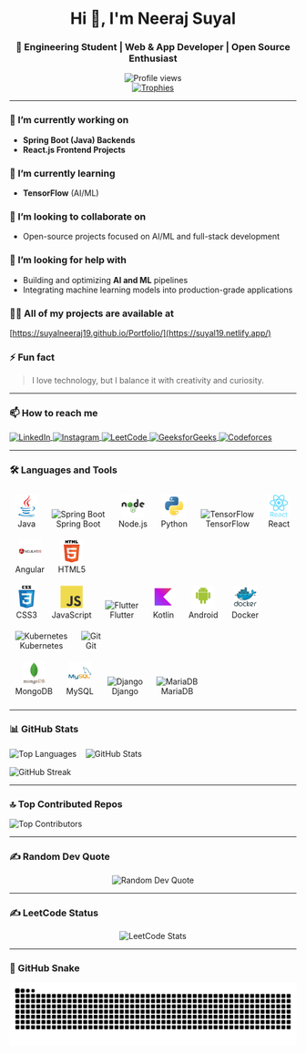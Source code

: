 <h1 align="center">Hi 👋, I'm Neeraj Suyal</h1>
<h3 align="center">🚀 Engineering Student | Web & App Developer | Open Source Enthusiast</h3>

<p align="center">
  <img src="https://komarev.com/ghpvc/?username=suyalneeraj19&label=Profile%20views&color=0e75b6&style=flat" alt="Profile views" />
  <br />
  <a href="https://github.com/ryo-ma/github-profile-trophy">
    <img src="https://github-profile-trophy.vercel.app/?username=suyalneeraj19" alt="Trophies" />
  </a>
</p>

---

### 🔭 I’m currently working on
- **Spring Boot (Java) Backends**
- **React.js Frontend Projects**

### 🌱 I’m currently learning
- **TensorFlow** (AI/ML)

### 👯 I’m looking to collaborate on
- Open-source projects focused on AI/ML and full-stack development

### 🤝 I’m looking for help with
- Building and optimizing **AI and ML** pipelines
- Integrating machine learning models into production-grade applications

### 👨‍💻 All of my projects are available at
[https://suyalneeraj19.github.io/Portfolio/](https://suyal19.netlify.app/)

### ⚡ Fun fact
> I love technology, but I balance it with creativity and curiosity.

---

### 📫 How to reach me
<p align="left">
  <a href="https://linkedin.com/in/suyalneeraj19" target="_blank">
    <img align="center" src="https://raw.githubusercontent.com/rahuldkjain/github-profile-readme-generator/master/src/images/icons/Social/linked-in-alt.svg" alt="LinkedIn" height="30" width="40" />
  </a>
  <a href="https://instagram.com/suyal_19" target="_blank">
    <img align="center" src="https://raw.githubusercontent.com/rahuldkjain/github-profile-readme-generator/master/src/images/icons/Social/instagram.svg" alt="Instagram" height="30" width="40" />
  </a>
  <a href="https://www.leetcode.com/suyalneeraj09" target="_blank">
    <img align="center" src="https://raw.githubusercontent.com/rahuldkjain/github-profile-readme-generator/master/src/images/icons/Social/leet-code.svg" alt="LeetCode" height="30" width="40" />
  </a>
  <a href="https://auth.geeksforgeeks.org/user/suyalneeraj19" target="_blank">
    <img align="center" src="https://raw.githubusercontent.com/rahuldkjain/github-profile-readme-generator/master/src/images/icons/Social/geeks-for-geeks.svg" alt="GeeksforGeeks" height="30" width="40" />
  </a>
  <a href="https://codeforces.com/profile/suyal_19" target="_blank">
    <img align="center" src="https://raw.githubusercontent.com/simple-icons/simple-icons/develop/icons/codeforces.svg" alt="Codeforces" height="30" width="40" />
  </a>
</p>

---

### 🛠 Languages and Tools

<p align="left">
  <!-- Row 1: 8 icons -->
  <span style="display:inline-block; text-align:center; margin:10px;">
    <img src="https://raw.githubusercontent.com/devicons/devicon/master/icons/java/java-original.svg" alt="Java" width="40" height="40"/><br />Java
  </span>
  <span style="display:inline-block; text-align:center; margin:10px;">
    <img src="https://www.vectorlogo.zone/logos/springio/springio-icon.svg" alt="Spring Boot" width="40" height="40"/><br />Spring Boot
  </span>
  <span style="display:inline-block; text-align:center; margin:10px;">
    <img src="https://raw.githubusercontent.com/devicons/devicon/master/icons/nodejs/nodejs-original-wordmark.svg" alt="Node.js" width="40" height="40"/><br />Node.js
  </span>
  <span style="display:inline-block; text-align:center; margin:10px;">
    <img src="https://raw.githubusercontent.com/devicons/devicon/master/icons/python/python-original.svg" alt="Python" width="40" height="40"/><br />Python
  </span>
  <span style="display:inline-block; text-align:center; margin:10px;">
    <img src="https://www.vectorlogo.zone/logos/tensorflow/tensorflow-icon.svg" alt="TensorFlow" width="40" height="40"/><br />TensorFlow
  </span>
  <span style="display:inline-block; text-align:center; margin:10px;">
    <img src="https://raw.githubusercontent.com/devicons/devicon/master/icons/react/react-original-wordmark.svg" alt="React" width="40" height="40"/><br />React
  </span>
  <span style="display:inline-block; text-align:center; margin:10px;">
    <img src="https://raw.githubusercontent.com/devicons/devicon/master/icons/angularjs/angularjs-original-wordmark.svg" alt="Angular" width="40" height="40"/><br />Angular
  </span>
  <span style="display:inline-block; text-align:center; margin:10px;">
    <img src="https://raw.githubusercontent.com/devicons/devicon/master/icons/html5/html5-original-wordmark.svg" alt="HTML5" width="40" height="40"/><br />HTML5
  </span>
  <br>

  <!-- Row 2: next 8 icons -->
  <span style="display:inline-block; text-align:center; margin:10px;">
    <img src="https://raw.githubusercontent.com/devicons/devicon/master/icons/css3/css3-original-wordmark.svg" alt="CSS3" width="40" height="40"/><br />CSS3
  </span>
  <span style="display:inline-block; text-align:center; margin:10px;">
    <img src="https://raw.githubusercontent.com/devicons/devicon/master/icons/javascript/javascript-original.svg" alt="JavaScript" width="40" height="40"/><br />JavaScript
  </span>
  <span style="display:inline-block; text-align:center; margin:10px;">
    <img src="https://www.vectorlogo.zone/logos/flutterio/flutterio-icon.svg" alt="Flutter" width="40" height="40"/><br />Flutter
  </span>
  <span style="display:inline-block; text-align:center; margin:10px;">
    <img src="https://raw.githubusercontent.com/devicons/devicon/master/icons/kotlin/kotlin-original.svg" alt="Kotlin" width="40" height="40"/><br />Kotlin
  </span>
  <span style="display:inline-block; text-align:center; margin:10px;">
    <img src="https://raw.githubusercontent.com/devicons/devicon/master/icons/android/android-original-wordmark.svg" alt="Android" width="40" height="40"/><br />Android
  </span>
  <span style="display:inline-block; text-align:center; margin:10px;">
    <img src="https://raw.githubusercontent.com/devicons/devicon/master/icons/docker/docker-original-wordmark.svg" alt="Docker" width="40" height="40"/><br />Docker
  </span>
  <span style="display:inline-block; text-align:center; margin:10px;">
    <img src="https://www.vectorlogo.zone/logos/kubernetes/kubernetes-icon.svg" alt="Kubernetes" width="40" height="40"/><br />Kubernetes
  </span>
  <span style="display:inline-block; text-align:center; margin:10px;">
    <img src="https://raw.githubusercontent.com/devicons/devicon/master/icons/git/git-scm-icon.svg" alt="Git" width="40" height="40"/><br />Git
  </span>
  <br>

  <!-- Row 3: remaining icons -->
  <span style="display:inline-block; text-align:center; margin:10px;">
    <img src="https://raw.githubusercontent.com/devicons/devicon/master/icons/mongodb/mongodb-original-wordmark.svg" alt="MongoDB" width="40" height="40"/><br />MongoDB
  </span>
  <span style="display:inline-block; text-align:center; margin:10px;">
    <img src="https://raw.githubusercontent.com/devicons/devicon/master/icons/mysql/mysql-original-wordmark.svg" alt="MySQL" width="40" height="40"/><br />MySQL
  </span>
  <span style="display:inline-block; text-align:center; margin:10px;">
    <img src="https://cdn.worldvectorlogo.com/logos/django.svg" alt="Django" width="40" height="40"/><br />Django
  </span>
  <span style="display:inline-block; text-align:center; margin:10px;">
    <img src="https://www.vectorlogo.zone/logos/mariadb/mariadb-icon.svg" alt="MariaDB" width="40" height="40"/><br />MariaDB
  </span>
</p>


---

### 📊 GitHub Stats

<p align="left">
  <img align="center" src="https://github-readme-stats.vercel.app/api/top-langs?username=suyalneeraj19&show_icons=true&locale=en&layout=compact" alt="Top Languages" />
  &nbsp;&nbsp;
  <img align="center" src="https://github-readme-stats.vercel.app/api?username=suyalneeraj19&show_icons=true&locale=en" alt="GitHub Stats" />
</p>

<p align="left">
  <img align="center" src="https://github-readme-streak-stats.herokuapp.com/?user=suyalneeraj19" alt="GitHub Streak" />
</p>

---

### 🔝 Top Contributed Repos
<p align="left">
  <img src="https://github-contributor-stats.vercel.app/api?username=suyalneeraj19&limit=5&theme=dark&combine_all_yearly_contributions=true" alt="Top Contributors" />
</p>

---

### ✍️ Random Dev Quote

<p align="center">
  <img src="https://quotes-github-readme.vercel.app/api?type=horizontal&theme=radical" alt="Random Dev Quote" />
</p>

---

### ✍️ LeetCode Status

<p align="center">
  <img src="https://leetcard.jacoblin.cool/suyalneeraj09" alt="LeetCode Stats" />
</p>

---

### 🐍 GitHub Snake

<p align="center">
  <img src="https://raw.githubusercontent.com/suyalneeraj19/suyalneeraj19/output/snake.svg" alt="GitHub Snake" />
</p>
